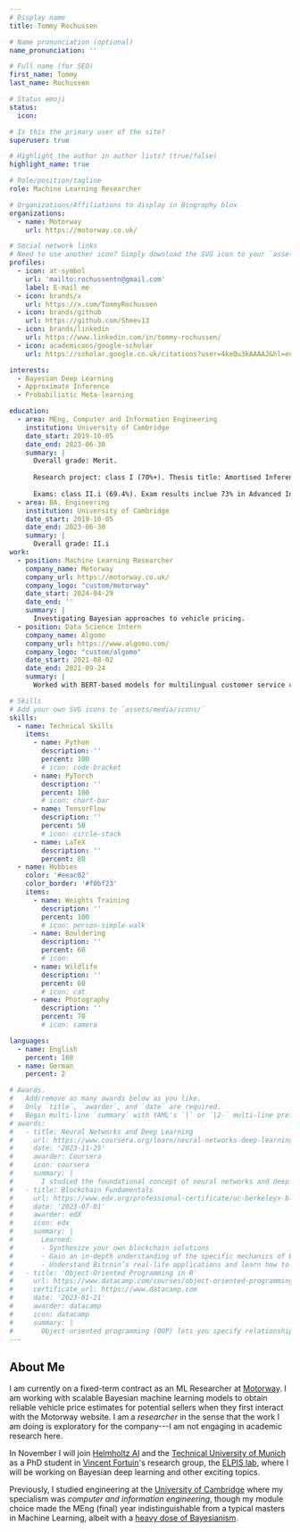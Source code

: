 ```yaml
---
# Display name
title: Tommy Rochussen

# Name pronunciation (optional)
name_pronunciation: ''

# Full name (for SEO)
first_name: Tommy
last_name: Rochussen

# Status emoji
status:
  icon:

# Is this the primary user of the site?
superuser: true

# Highlight the author in author lists? (true/false)
highlight_name: true

# Role/position/tagline
role: Machine Learning Researcher

# Organizations/Affiliations to display in Biography blox
organizations:
  - name: Motorway
    url: https://motorway.co.uk/

# Social network links
# Need to use another icon? Simply download the SVG icon to your `assets/media/icons/` folder.
profiles:
  - icon: at-symbol
    url: 'mailto:rochussentn@gmail.com'
    label: E-mail me
  - icon: brands/x
    url: https://x.com/TommyRochussen
  - icon: brands/github
    url: https://github.com/Sheev13
  - icon: brands/linkedin
    url: https://www.linkedin.com/in/tommy-rochussen/
  - icon: academicons/google-scholar
    url: https://scholar.google.co.uk/citations?user=4keQu3kAAAAJ&hl=en&oi=ao

interests:
  - Bayesian Deep Learning
  - Approximate Inference
  - Probabilistic Meta-learning

education:
  - area: MEng, Computer and Information Engineering
    institution: University of Cambridge
    date_start: 2019-10-05
    date_end: 2023-06-30
    summary: |
      Overall grade: Merit.
      
      Research project: class I (70%+). Thesis title: Amortised Inference in Bayesian Neural Networks. Supervised by Matt Ashman and Adrian Weller. This project resulted in a workshop paper that was accepted at AABI 2023.
      
      Exams: class II.i (69.4%). Exam results inclue 73% in Advanced Information Theory and Coding, 72% in Probabilistic Machine Learning, 90% in Computational Statistics and Machine Learning.
  - area: BA, Engineering
    institution: University of Cambridge
    date_start: 2019-10-05
    date_end: 2023-06-30
    summary: |
      Overall grade: II.i
work:
  - position: Machine Learning Researcher
    company_name: Motorway
    company_url: https://motorway.co.uk/
    company_logo: "custom/motorway"
    date_start: 2024-04-29
    date_end: ''
    summary: |
      Investigating Bayesian approaches to vehicle pricing.
  - position: Data Science Intern
    company_name: Algomo
    company_url: https://www.algomo.com/
    company_logo: "custom/algomo"
    date_start: 2021-08-02
    date_end: 2021-09-24
    summary: |
      Worked with BERT-based models for multilingual customer service chatbots.

# Skills
# Add your own SVG icons to `assets/media/icons/`
skills:
  - name: Technical Skills
    items:
      - name: Python
        description: ''
        percent: 100
        # icon: code-bracket
      - name: PyTorch
        description: ''
        percent: 100
        # icon: chart-bar
      - name: TensorFlow
        description: ''
        percent: 50
        # icon: circle-stack
      - name: LaTeX
        description: ''
        percent: 80
  - name: Hobbies
    color: '#eeac02'
    color_border: '#f0bf23'
    items:
      - name: Weights Training
        description: ''
        percent: 100
        # icon: person-simple-walk
      - name: Bouldering
        description: ''
        percent: 60
        # icon: 
      - name: Wildlife
        description: ''
        percent: 60
        # icon: cat
      - name: Photography
        description: ''
        percent: 70
        # icon: camera

languages:
  - name: English
    percent: 100
  - name: German
    percent: 2

# Awards.
#   Add/remove as many awards below as you like.
#   Only `title`, `awarder`, and `date` are required.
#   Begin multi-line `summary` with YAML's `|` or `|2-` multi-line prefix and indent 2 spaces below.
# awards:
#   - title: Neural Networks and Deep Learning
#     url: https://www.coursera.org/learn/neural-networks-deep-learning
#     date: '2023-11-25'
#     awarder: Coursera
#     icon: coursera
#     summary: |
#       I studied the foundational concept of neural networks and deep learning. By the end, I was familiar with the significant technological trends driving the rise of deep learning; build, train, and apply fully connected deep neural networks; implement efficient (vectorized) neural networks; identify key parameters in a neural network’s architecture; and apply deep learning to your own applications.
#   - title: Blockchain Fundamentals
#     url: https://www.edx.org/professional-certificate/uc-berkeleyx-blockchain-fundamentals
#     date: '2023-07-01'
#     awarder: edX
#     icon: edx
#     summary: |
#       Learned:
#       - Synthesize your own blockchain solutions
#       - Gain an in-depth understanding of the specific mechanics of Bitcoin
#       - Understand Bitcoin’s real-life applications and learn how to attack and destroy Bitcoin, Ethereum, smart contracts and Dapps, and alternatives to Bitcoin’s Proof-of-Work consensus algorithm
#   - title: 'Object-Oriented Programming in R'
#     url: https://www.datacamp.com/courses/object-oriented-programming-with-s3-and-r6-in-r
#     certificate_url: https://www.datacamp.com
#     date: '2023-01-21'
#     awarder: datacamp
#     icon: datacamp
#     summary: |
#       Object-oriented programming (OOP) lets you specify relationships between functions and the objects that they can act on, helping you manage complexity in your code. This is an intermediate level course, providing an introduction to OOP, using the S3 and R6 systems. S3 is a great day-to-day R programming tool that simplifies some of the functions that you write. R6 is especially useful for industry-specific analyses, working with web APIs, and building GUIs.
---
```


## About Me

I am currently on a fixed-term contract as an ML Researcher at [Motorway](https://motorway.co.uk/). I am working with scalable Bayesian machine learning models to obtain reliable vehicle price estimates for potential sellers when they first interact with the Motorway website. I am a _researcher_ in the sense that the work I am doing is exploratory for the company---I am not engaging in academic research here.

In November I will join [Helmholtz AI](https://www.helmholtz.ai/) and the [Technical University of Munich](https://www.tum.de/en/) as a PhD student in [Vincent Fortuin](https://fortuin.github.io/)'s research group, the [ELPIS lab](https://fortuinlab.github.io/), where I will be working on Bayesian deep learning and other exciting topics.

Previously, I studied engineering at the [University of Cambridge](https://www.cam.ac.uk/) where my specialism was _computer and information engineering_, though my module choice made the MEng (final) year indistinguishable from a typical masters in Machine Learning, albeit with a [heavy dose of Bayesianism](https://mlg.eng.cam.ac.uk/blog/2021/03/31/what-keeps-a-bayesian-awake-at-night-part-1.html).
